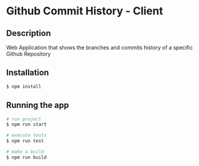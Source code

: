 # Github Commit History - Client

## Description

Web Application that shows the branches and commits history of a specific Github Repository

## Installation

```bash
$ npm install
```

## Running the app

```bash
# run project
$ npm run start

# execute tests
$ npm run test

# make a build
$ npm run build
```
